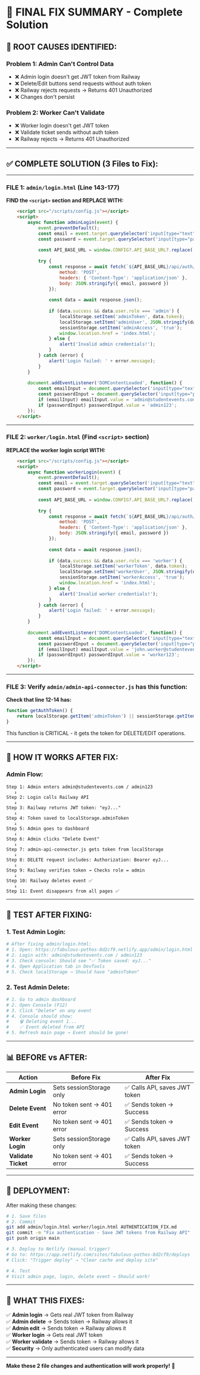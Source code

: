 # 🎯 FINAL FIX SUMMARY - Complete Solution

## 🚨 **ROOT CAUSES IDENTIFIED:**

### **Problem 1: Admin Can't Control Data**
- ❌ Admin login doesn't get JWT token from Railway
- ❌ Delete/Edit buttons send requests without auth token
- ❌ Railway rejects requests → Returns 401 Unauthorized
- ❌ Changes don't persist

### **Problem 2: Worker Can't Validate**
- ❌ Worker login doesn't get JWT token
- ❌ Validate ticket sends without auth token  
- ❌ Railway rejects → Returns 401 Unauthorized

---

## ✅ **COMPLETE SOLUTION (3 Files to Fix):**

---

### **FILE 1: `admin/login.html` (Line 143-177)**

**FIND the `<script>` section and REPLACE WITH:**

```html
    <script src="/scripts/config.js"></script>
    <script>
        async function adminLogin(event) {
            event.preventDefault();
            const email = event.target.querySelector('input[type="text"]').value.trim();
            const password = event.target.querySelector('input[type="password"]').value.trim();
            
            const API_BASE_URL = window.CONFIG?.API_BASE_URL?.replace('/api', '') || 'https://studentevents-production.up.railway.app';
            
            try {
                const response = await fetch(`${API_BASE_URL}/api/auth/login`, {
                    method: 'POST',
                    headers: { 'Content-Type': 'application/json' },
                    body: JSON.stringify({ email, password })
                });
                
                const data = await response.json();
                
                if (data.success && data.user.role === 'admin') {
                    localStorage.setItem('adminToken', data.token);
                    localStorage.setItem('adminUser', JSON.stringify(data.user));
                    sessionStorage.setItem('adminAccess', 'true');
                    window.location.href = 'index.html';
                } else {
                    alert('Invalid admin credentials!');
                }
            } catch (error) {
                alert('Login failed: ' + error.message);
            }
        }
        
        document.addEventListener('DOMContentLoaded', function() {
            const emailInput = document.querySelector('input[type="text"]');
            const passwordInput = document.querySelector('input[type="password"]');
            if (emailInput) emailInput.value = 'admin@studentevents.com';
            if (passwordInput) passwordInput.value = 'admin123';
        });
    </script>
```

---

### **FILE 2: `worker/login.html` (Find `<script>` section)**

**REPLACE the worker login script WITH:**

```html
    <script src="/scripts/config.js"></script>
    <script>
        async function workerLogin(event) {
            event.preventDefault();
            const email = event.target.querySelector('input[type="text"]').value.trim();
            const password = event.target.querySelector('input[type="password"]').value.trim();
            
            const API_BASE_URL = window.CONFIG?.API_BASE_URL?.replace('/api', '') || 'https://studentevents-production.up.railway.app';
            
            try {
                const response = await fetch(`${API_BASE_URL}/api/auth/login`, {
                    method: 'POST',
                    headers: { 'Content-Type': 'application/json' },
                    body: JSON.stringify({ email, password })
                });
                
                const data = await response.json();
                
                if (data.success && data.user.role === 'worker') {
                    localStorage.setItem('workerToken', data.token);
                    localStorage.setItem('workerUser', JSON.stringify(data.user));
                    sessionStorage.setItem('workerAccess', 'true');
                    window.location.href = 'index.html';
                } else {
                    alert('Invalid worker credentials!');
                }
            } catch (error) {
                alert('Login failed: ' + error.message);
            }
        }
        
        document.addEventListener('DOMContentLoaded', function() {
            const emailInput = document.querySelector('input[type="text"]');
            const passwordInput = document.querySelector('input[type="password"]');
            if (emailInput) emailInput.value = 'john.worker@studentevents.com';
            if (passwordInput) passwordInput.value = 'worker123';
        });
    </script>
```

---

### **FILE 3: Verify `admin/admin-api-connector.js` has this function:**

**Check that line 12-14 has:**

```javascript
function getAuthToken() {
    return localStorage.getItem('adminToken') || sessionStorage.getItem('adminToken');
}
```

This function is CRITICAL - it gets the token for DELETE/EDIT operations.

---

## 🔄 **HOW IT WORKS AFTER FIX:**

### **Admin Flow:**
```
Step 1: Admin enters admin@studentevents.com / admin123
   ↓
Step 2: Login calls Railway API
   ↓
Step 3: Railway returns JWT token: "eyJ..."
   ↓
Step 4: Token saved to localStorage.adminToken
   ↓
Step 5: Admin goes to dashboard
   ↓
Step 6: Admin clicks "Delete Event"
   ↓
Step 7: admin-api-connector.js gets token from localStorage
   ↓
Step 8: DELETE request includes: Authorization: Bearer eyJ...
   ↓
Step 9: Railway verifies token → Checks role = admin
   ↓
Step 10: Railway deletes event ✅
   ↓
Step 11: Event disappears from all pages ✅
```

---

## 🧪 **TEST AFTER FIXING:**

### **1. Test Admin Login:**
```bash
# After fixing admin/login.html:
# 1. Open: https://fabulous-pothos-8d2cf9.netlify.app/admin/login.html
# 2. Login with: admin@studentevents.com / admin123
# 3. Check console: Should see "✅ Token saved: eyJ..."
# 4. Open Application tab in DevTools
# 5. Check localStorage → Should have "adminToken"
```

### **2. Test Admin Delete:**
```bash
# 1. Go to admin dashboard
# 2. Open Console (F12)
# 3. Click "Delete" on any event
# 4. Console should show:
#    🗑️ Deleting event 1...
#    ✅ Event deleted from API
# 5. Refresh main page → Event should be gone!
```

---

## 📊 **BEFORE vs AFTER:**

| Action | Before Fix | After Fix |
|--------|------------|-----------|
| **Admin Login** | Sets sessionStorage only | ✅ Calls API, saves JWT token |
| **Delete Event** | No token sent → 401 error | ✅ Sends token → Success |
| **Edit Event** | No token sent → 401 error | ✅ Sends token → Success |
| **Worker Login** | Sets sessionStorage only | ✅ Calls API, saves JWT token |
| **Validate Ticket** | No token sent → 401 error | ✅ Sends token → Success |

---

## 🚀 **DEPLOYMENT:**

After making these changes:

```bash
# 1. Save files
# 2. Commit
git add admin/login.html worker/login.html AUTHENTICATION_FIX.md
git commit -m "Fix authentication - Save JWT tokens from Railway API"
git push origin main

# 3. Deploy to Netlify (manual trigger)
# Go to: https://app.netlify.com/sites/fabulous-pothos-8d2cf9/deploys
# Click: "Trigger deploy" → "Clear cache and deploy site"

# 4. Test
# Visit admin page, login, delete event → Should work!
```

---

## 🎯 **WHAT THIS FIXES:**

✅ **Admin login** → Gets real JWT token from Railway  
✅ **Admin delete** → Sends token → Railway allows it  
✅ **Admin edit** → Sends token → Railway allows it  
✅ **Worker login** → Gets real JWT token  
✅ **Worker validate** → Sends token → Railway allows it  
✅ **Security** → Only authenticated users can modify data  

---

**Make these 2 file changes and authentication will work properly!** 🔐

